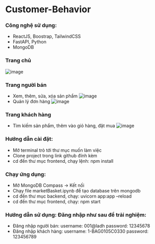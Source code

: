 # Customer-Behavior
### Công nghệ sử dụng:
- ReactJS, Boostrap, TailwindCSS
- FastAPI, Python
- MongoDB
  
### Trang chủ
![image](https://github.com/hoavy1803/Customer-Behavior/assets/121221786/7d8376a2-0f31-4451-9cd1-18348231466b)
### Trang người bán
- Xem, thêm, sửa, xóa sản phẩm
![image](https://github.com/hoavy1803/Customer-Behavior/assets/121221786/259875ef-192b-42a2-ad32-0dd1b29f7591)
- Quản lý đơn hàng
![image](https://github.com/hoavy1803/Customer-Behavior/assets/121221786/c53b21cd-8934-435c-ba10-86947fec7f51)
### Trang khách hàng
- Tìm kiếm sản phẩm, thêm vào giỏ hàng, đặt mua
![image](https://github.com/hoavy1803/Customer-Behavior/assets/121221786/ef540ebc-3c41-4d3e-870b-ccce3b910814)


### Hướng dẫn cài đặt:
- Mở terminal trỏ tới thư mục muốn làm việc
- Clone project trong link github đính kèm
- cd đến thư mục frontend, chạy lệnh: npm install
### Chạy ứng dụng:
- Mở MongoDB Compass -> Kết nối
- Chạy file marketBasket.ipynb để tạo database trên mongodb
- cd đến thư mục backend, chạy: uvicorn app:app –reload
- cd đến thư mục frontend, chạy: npm start

### Hướng dẫn sử dụng: Đăng nhập như sau để trải nghiệm:
- Đăng nhập người bán: 
  username: 001@ladh
  password: 12345678
- Đăng nhập khách hàng:
  username: 1-BAG0105C0330
  password: 123456789
